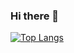 ### Hi there 👋
<!--
<img align="left" alt="zyj1022's GitHub Stats" src="https://github-readme-stats-zyj.vercel.app/api?username=zyj1022&&hide=prs&include_all_commits=true&theme=buefy&show_icons=true&hide_border=false" />
<br />
<br />
-->

[![Top Langs](https://github-readme-stats-zyj.vercel.app/api/top-langs/?username=zyj1022&layout=compact)](https://github.com/zyj1022/awesome-threejs)
<!--
**zyj1022/zyj1022** is a ✨ _special_ ✨ repository because its `README.md` (this file) appears on your GitHub profile.

Here are some ideas to get you started:

- 🔭 I’m currently working on ...
- 🌱 I’m currently learning ...
- 👯 I’m looking to collaborate on ...
- 🤔 I’m looking for help with ...
- 💬 Ask me about ...
- 📫 How to reach me: ...
- 😄 Pronouns: ...
- ⚡ Fun fact: ...
-->

